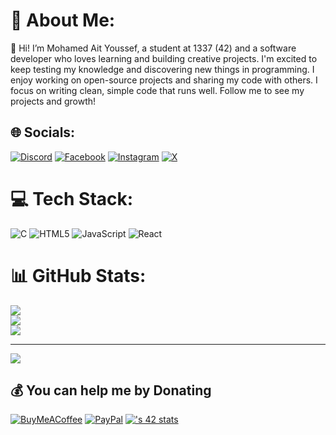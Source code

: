# 💫 About Me:
👋 Hi! I’m Mohamed Ait Youssef, a student at 1337 (42) and a software developer who loves learning and building creative projects. I'm excited to keep testing my knowledge and discovering new things in programming. I enjoy working on open-source projects and sharing my code with others. I focus on writing clean, simple code that runs well. Follow me to see my projects and growth!


## 🌐 Socials:
[![Discord](https://img.shields.io/badge/Discord-%237289DA.svg?logo=discord&logoColor=white)](https://discord.gg/mait-you) [![Facebook](https://img.shields.io/badge/Facebook-%231877F2.svg?logo=Facebook&logoColor=white)](https://facebook.com/mait-you) [![Instagram](https://img.shields.io/badge/Instagram-%23E4405F.svg?logo=Instagram&logoColor=white)](https://instagram.com/mait_you) [![X](https://img.shields.io/badge/X-black.svg?logo=X&logoColor=white)](https://x.com/mait-you) 

# 💻 Tech Stack:
![C](https://img.shields.io/badge/c-%2300599C.svg?style=for-the-badge&logo=c&logoColor=white) ![HTML5](https://img.shields.io/badge/html5-%23E34F26.svg?style=for-the-badge&logo=html5&logoColor=white) ![JavaScript](https://img.shields.io/badge/javascript-%23323330.svg?style=for-the-badge&logo=javascript&logoColor=%23F7DF1E) ![React](https://img.shields.io/badge/react-%2320232a.svg?style=for-the-badge&logo=react&logoColor=%2361DAFB)
# 📊 GitHub Stats:
![](https://github-readme-stats.vercel.app/api?username=mait-you&theme=dark&hide_border=false&include_all_commits=false&count_private=false)<br/>
![](https://github-readme-streak-stats.herokuapp.com/?user=mait-you&theme=dark&hide_border=false)<br/>
![](https://github-readme-stats.vercel.app/api/top-langs/?username=mait-you&theme=dark&hide_border=false&include_all_commits=false&count_private=false&layout=compact)

---
[![](https://visitcount.itsvg.in/api?id=mait-you&icon=0&color=0)](https://visitcount.itsvg.in)

  ## 💰 You can help me by Donating
  [![BuyMeACoffee](https://img.shields.io/badge/Buy%20Me%20a%20Coffee-ffdd00?style=for-the-badge&logo=buy-me-a-coffee&logoColor=black)](https://buymeacoffee.com/mait-you) [![PayPal](https://img.shields.io/badge/PayPal-00457C?style=for-the-badge&logo=paypal&logoColor=white)](https://paypal.me/mait-you) 
  [![<mait-you>'s 42 stats](https://badge.mediaplus.ma/darkblue/<username>)](https://github.com/oakoudad/badge42)

  
<!-- Proudly created with GPRM ( https://gprm.itsvg.in ) -->
